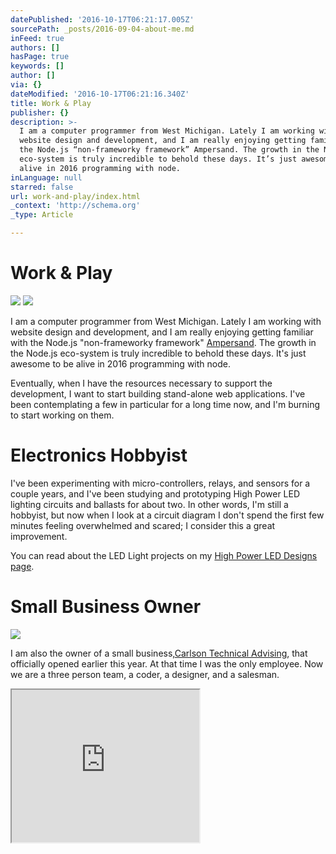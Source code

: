 ```yaml
---
datePublished: '2016-10-17T06:21:17.005Z'
sourcePath: _posts/2016-09-04-about-me.md
inFeed: true
authors: []
hasPage: true
keywords: []
author: []
via: {}
dateModified: '2016-10-17T06:21:16.340Z'
title: Work & Play
publisher: {}
description: >-
  I am a computer programmer from West Michigan. Lately I am working with
  website design and development, and I am really enjoying getting familiar with
  the Node.js “non-frameworky framework” Ampersand. The growth in the Node.js
  eco-system is truly incredible to behold these days. It’s just awesome to be
  alive in 2016 programming with node.
inLanguage: null
starred: false
url: work-and-play/index.html
_context: 'http://schema.org'
_type: Article

---
```

# Work & Play
![](https://the-grid-user-content.s3-us-west-2.amazonaws.com/7efedc59-1fee-4a05-a0c6-a716002ca618.jpg)
![](https://the-grid-user-content.s3-us-west-2.amazonaws.com/b1687f17-9197-4d67-8709-dbe67c5c2966.jpg)

I am a computer programmer from West Michigan. Lately I am working with website design and development, and I am really enjoying getting familiar with the Node.js "non-frameworky framework" [Ampersand][0]. The growth in the Node.js eco-system is truly incredible to behold these days. It's just awesome to be alive in 2016 programming with node.

Eventually, when I have the resources necessary to support the development, I want to start building stand-alone web applications. I've been contemplating a few in particular for a long time now, and I'm burning to start working on them.

# Electronics Hobbyist

I've been experimenting with micro-controllers, relays, and sensors for a couple years, and I've been studying and prototyping High Power LED lighting circuits and ballasts for about two. In other words, I'm still a hobbyist, but now when I look at a circuit diagram I don't spend the first few minutes feeling overwhelmed and scared; I consider this a great improvement.

You can read about the LED Light projects on my [High Power LED Designs page][1].

# Small Business Owner
![](https://the-grid-user-content.s3-us-west-2.amazonaws.com/406eda03-0e45-4512-b3db-3640e79594a1.png)

I am also the owner of a small business,[Carlson Technical Advising][2], that officially opened earlier this year. At that time I was the only employee. Now we are a three person team, a coder, a designer, and a salesman.

<iframe src="https://the-grid.github.io/ed-userhtml/?g=eJxFkcFPwyAUxu_7K3oDDKPWwzR2Ndmi8TYvemp6QPrGWFqoQG2Wdf-70E69AO97P768D9ZOWNX5p0WS4H2vhVdGY0UdNVRSSzltyVmV6NUY2cBG8-bklXBvn0cQHlWFzVVpqyIu4_h3n5yjXRTZVzFv41hWhHW9O2BuZd-C9o5c6NRsiuxGw5A8cw-Y5LxwTFgIxUsDEcSG0GDYBl2Cv4pue3rncsdbCO3ytso54-6kRZGFk7OikHnLOm4DujM1MKUdWL-FvbGAY6zgeCF4ULo2A62NmGaiaH4PRNHB-849pukwDExO8Zf8Nz8Tpk3_q6MLvOSI5IvgKjlG8_yIJuhjs1zdZw9ZdrdaZlHgvTeRnEEHuo5qxyV8Kxgmj3V6_ZUfFKSJPA" height="244" style=""></iframe>



[0]: https://ampersandjs.com/
[1]: http://chriscarlson.me/
[2]: http://carlsontechnicaladvising.com/ "Carlson Technical Advising's Webpage"